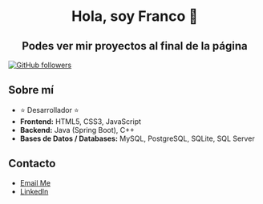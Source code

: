 <div align="center">
  <h1 align="center">Hola, soy Franco 👋</h1>
  <h2 align="center">Podes ver mir proyectos al final de la página
</div>


[![GitHub followers](https://img.shields.io/github/followers/gitFrancoln?style=social)](https://github.com/gitFrancoln)

## Sobre mí
- ⭐ Desarrollador ⭐
- **Frontend:** HTML5, CSS3, JavaScript
- **Backend:** Java (Spring Boot), C++
- **Bases de Datos / Databases:** MySQL, PostgreSQL, SQLite, SQL Server

## Contacto

- [Email Me](mailto:franconunezdev@gmail.com)
- [LinkedIn](https://www.linkedin.com/in/franco-nu%C3%B1ez-4460272b4/)
